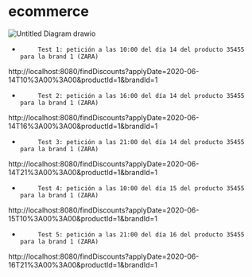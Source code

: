 # ecommerce


![Untitled Diagram drawio](https://user-images.githubusercontent.com/8453407/201316849-56eab666-5ee8-4cbd-a792-be23d4781596.png)



-          Test 1: petición a las 10:00 del día 14 del producto 35455   para la brand 1 (ZARA)
http://localhost:8080/findDiscounts?applyDate=2020-06-14T10%3A00%3A00&productId=1&brandId=1

-          Test 2: petición a las 16:00 del día 14 del producto 35455   para la brand 1 (ZARA)
http://localhost:8080/findDiscounts?applyDate=2020-06-14T16%3A00%3A00&productId=1&brandId=1

-          Test 3: petición a las 21:00 del día 14 del producto 35455   para la brand 1 (ZARA)
http://localhost:8080/findDiscounts?applyDate=2020-06-14T21%3A00%3A00&productId=1&brandId=1

-          Test 4: petición a las 10:00 del día 15 del producto 35455   para la brand 1 (ZARA)
http://localhost:8080/findDiscounts?applyDate=2020-06-15T10%3A00%3A00&productId=1&brandId=1

-          Test 5: petición a las 21:00 del día 16 del producto 35455   para la brand 1 (ZARA)
http://localhost:8080/findDiscounts?applyDate=2020-06-16T21%3A00%3A00&productId=1&brandId=1


